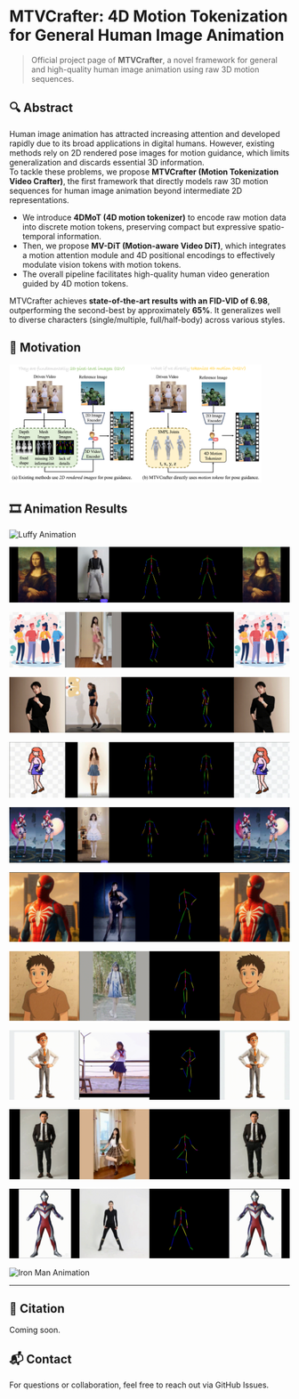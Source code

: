 # MTVCrafter: 4D Motion Tokenization for General Human Image Animation

> Official project page of **MTVCrafter**, a novel framework for general and high-quality human image animation using raw 3D motion sequences.

## 🔍 Abstract

Human image animation has attracted increasing attention and developed rapidly due to its broad applications in digital humans. However, existing methods rely on 2D rendered pose images for motion guidance, which limits generalization and discards essential 3D information.  
To tackle these problems, we propose **MTVCrafter (Motion Tokenization Video Crafter)**, the first framework that directly models raw 3D motion sequences for human image animation beyond intermediate 2D representations.

- We introduce **4DMoT (4D motion tokenizer)** to encode raw motion data into discrete motion tokens, preserving compact but expressive spatio-temporal information.
- Then, we propose **MV-DiT (Motion-aware Video DiT)**, which integrates a motion attention module and 4D positional encodings to effectively modulate vision tokens with motion tokens.
- The overall pipeline facilitates high-quality human video generation guided by 4D motion tokens.

MTVCrafter achieves **state-of-the-art results with an FID-VID of 6.98**, outperforming the second-best by approximately **65%**. It generalizes well to diverse characters (single/multiple, full/half-body) across various styles.

## 🎯 Motivation

<img src="./static/images/motivation.png" alt="Motivation" width="90%">

## 🎞️ Animation Results

![Luffy Animation](./static/videos/luffy.gif)

![Mona Lisa Animation](./static/videos/monalisa.gif)

![Siren Animation](./static/videos/siren.gif)

![Tanjianci Animation](./static/videos/tanjianci.gif)

![Xiangsu New Animation](./static/videos/xiangsu_new.gif)

![Daji Animation](./static/videos/daji.gif)

![Spider Animation](./static/videos/spider.gif)

![Jibuli Animation](./static/videos/jibuli.gif)

![Niuzai Animation](./static/videos/niuzai.gif)

![Human Animation](./static/videos/human.gif)

![Dijia Animation](./static/videos/dijia.gif)

![Iron Man Animation](./static/videos/iron-man.gif)

---

## 📄 Citation

Coming soon.

## 📬 Contact

For questions or collaboration, feel free to reach out via GitHub Issues.
